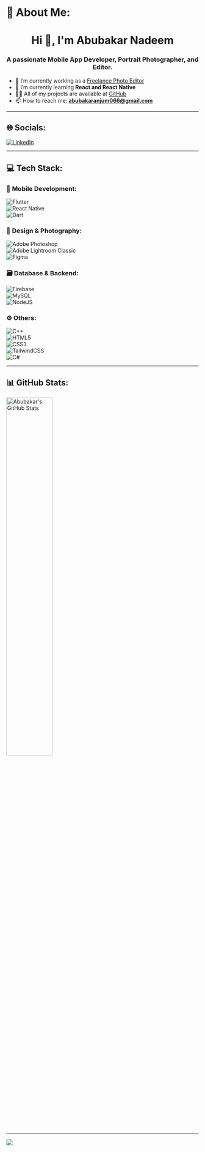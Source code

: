 # 💫 About Me:
<h1 align="center">Hi 👋, I'm Abubakar Nadeem</h1>
<h3 align="center">A passionate Mobile App Developer, Portrait Photographer, and Editor.</h3>

- 🔭 I’m currently working as a [Freelance Photo Editor](https://www.fiverr.com/abubakar_anjum?public_mode=true)
- 🌱 I’m currently learning **React and React Native**
- 👨‍💻 All of my projects are available at [GitHub](https://github.com/Abubakar-doc?tab=repositories)
- 📫 How to reach me: **abubakaranjum066@gmail.com**

---

## 🌐 Socials:
[![LinkedIn](https://img.shields.io/badge/LinkedIn-%230077B5.svg?logo=linkedin&logoColor=white)](https://linkedin.com/in/abubakar-nadeem-5672562b9)  

---

## 💻 Tech Stack:
### 📱 **Mobile Development**:
![Flutter](https://img.shields.io/badge/Flutter-%2302569B.svg?style=for-the-badge&logo=Flutter&logoColor=white)  
![React Native](https://img.shields.io/badge/react_native-%2320232a.svg?style=for-the-badge&logo=react&logoColor=%2361DAFB)  
![Dart](https://img.shields.io/badge/dart-%230175C2.svg?style=for-the-badge&logo=dart&logoColor=white)

### 🎨 **Design & Photography**:
![Adobe Photoshop](https://img.shields.io/badge/adobe%20photoshop-%2331A8FF.svg?style=for-the-badge&logo=adobe%20photoshop&logoColor=white)  
![Adobe Lightroom Classic](https://img.shields.io/badge/Adobe%20Lightroom%20Classic-31A8FF.svg?style=for-the-badge&logo=Adobe%20Lightroom%20Classic&logoColor=white)  
![Figma](https://img.shields.io/badge/figma-%23F24E1E.svg?style=for-the-badge&logo=figma&logoColor=white)  

### 🗃️ **Database & Backend**:
![Firebase](https://img.shields.io/badge/firebase-%23039BE5.svg?style=for-the-badge&logo=firebase)  
![MySQL](https://img.shields.io/badge/mysql-4479A1.svg?style=for-the-badge&logo=mysql&logoColor=white)  
![NodeJS](https://img.shields.io/badge/node.js-6DA55F?style=for-the-badge&logo=node.js&logoColor=white)  

### ⚙️ **Others**:
![C++](https://img.shields.io/badge/c++-%2300599C.svg?style=for-the-badge&logo=c%2B%2B&logoColor=white)  
![HTML5](https://img.shields.io/badge/html5-%23E34F26.svg?style=for-the-badge&logo=html5&logoColor=white)  
![CSS3](https://img.shields.io/badge/css3-%231572B6.svg?style=for-the-badge&logo=css3&logoColor=white)  
![TailwindCSS](https://img.shields.io/badge/tailwindcss-%2338B2AC.svg?style=for-the-badge&logo=tailwind-css&logoColor=white)    
![C#](https://img.shields.io/badge/c%23-%23239120.svg?style=for-the-badge&logo=csharp&logoColor=white)  

---

## 📊 GitHub Stats:
<div>
  <img src="https://github-readme-stats.vercel.app/api?username=abubakar-doc&theme=dark&hide_border=false&include_all_commits=true&count_private=true" alt="Abubakar's GitHub Stats" width="49%" />
</div>

---

![](https://github-readme-stats.vercel.app/api/top-langs/?username=abubakar-doc&theme=dark&hide_border=false&include_all_commits=true&count_private=true&layout=compact)
